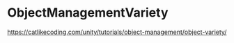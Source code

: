 # ObjectManagementVariety
https://catlikecoding.com/unity/tutorials/object-management/object-variety/